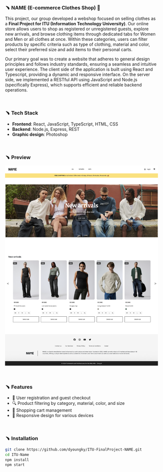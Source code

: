 ### ﹅ NAME (E-commerce Clothes Shop) 🛒

This project, our group developed a webshop focused on selling clothes as a **Final Project for ITU (Information Technology University)**. Our online store allows users to shop as registered or unregistered guests, explore new arrivals, and browse clothing items through dedicated tabs for Women and Men or all clothes at once. Within these categories, users can filter products by specific criteria such as type of clothing, material and color, select their preferred size and add items to their personal carts.

Our primary goal was to create a website that adheres to general design principles and
follows industry standards, ensuring a seamless and intuitive user experience. The client side of the application is built using React and Typescript, providing a dynamic and responsive interface. On the server side, we implemented a RESTful API using JavaScript and Node.js (specifically Express), which supports efficient and reliable backend operations.

<br>

### ﹅ Tech Stack

- **Frontend**: React, JavaScript, TypeScript, HTML, CSS
- **Backend**: Node.js, Express, REST
- **Graphic design**: Photoshop

<br>

### ﹅ Preview

   ![Webshop Screenshot](client/public/images/homepage/Name-intro.png)

<br>

### ﹅ Features

- 👤 User registration and guest checkout  
- 🔍 Product filtering by category, material, color, and size  
- 🛒 Shopping cart management  
- 📱 Responsive design for various devices  

<br>

### ﹅ Installation

```bash
git clone https://github.com/dyoungky/ITU-FinalProject-NAME.git
cd ITU-Name
npm install
npm start
